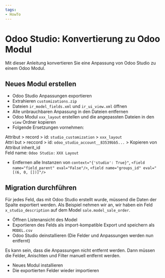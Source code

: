 ```yaml
---
tags:
- HowTo
---
```


# Odoo Studio: Konvertierung zu Odoo Modul

Mit dieser Anleitung konvertieren Sie eine Anpassung von Odoo Studio zu einem Odoo Modul.

## Neues Modul erstellen

* Odoo Studio Anpassungen exportieren
* Extrahieren `customizations.zip`
* Dateien `ir_model_fields.xml` und `ir_ui_view.xml` öffnen
* Alle unbrauchbaren Anpassung in den Dateien entfernen
* Odoo Modul `xxx_layout` erstellen und die angepassten Dateien in den `view` Ordner kopieren
* Folgende Ersetzungen vornehmen:

Attribut > record > id: `studio_customization` > `xxx_layout`\
Attri but > reccord > id: `odoo_studio_account__83539bb5...` > Kopieren von Attribut inherit_id\
Feld name: `Odoo Studio:` `XXX Layout`

* Entfernen alle Instanzen von `context="{'studio': True}"`, `<field name="field_parent" eval="False"/>`, `<field name="groups_id" eval="[(6, 0, [])]"/>`

## Migration durchführen

Für jedes Feld, das mit Odoo Studio erstellt wurde, müssend die Daten der Spalte exportiert werden. Als Beispiel nehmen wir an, wir haben ein Feld `x_studio_description` auf dem Model `sale.model_sale_order`.

* Öffnen Listenansicht des Model
* Exportieren des Felds als import-kompatible Export und speichern als `MODEL.csv`
* Odoo Studio deinstallieren (Die Felder und Anpassungen werden nun entfernt)

Es kann sein, dass die Anpassungen nicht entfernt werden. Dann müssen die Felder, Anischten und Filter manuell entfernt werden.

* Neues Modul installieren
* Die exportierten Felder wieder importieren

